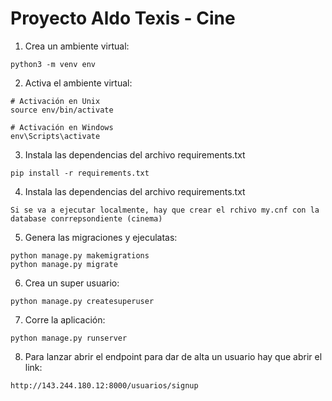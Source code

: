 # Proyecto Aldo Texis - Cine

1. Crea un ambiente virtual:
```
python3 -m venv env
```
2. Activa el ambiente virtual:
```
# Activación en Unix
source env/bin/activate
```
```
# Activación en Windows
env\Scripts\activate
```

3. Instala las dependencias del archivo requirements.txt

```
pip install -r requirements.txt
```

4. Instala las dependencias del archivo requirements.txt

```
Si se va a ejecutar localmente, hay que crear el rchivo my.cnf con la database conrrepsondiente (cinema)
```


5. Genera las migraciones y ejeculatas:
```
python manage.py makemigrations
python manage.py migrate
```
6. Crea un super usuario:
```
python manage.py createsuperuser
```
7. Corre la aplicación:
```
python manage.py runserver
```

8. Para lanzar abrir el endpoint para dar de alta un usuario hay que abrir el link:
```
http://143.244.180.12:8000/usuarios/signup
```


